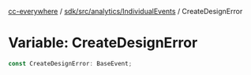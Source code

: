 [cc-everywhere](../../../../../index.md) / [sdk/src/analytics/IndividualEvents](../index.md) / CreateDesignError

# Variable: CreateDesignError

```ts
const CreateDesignError: BaseEvent;
```
